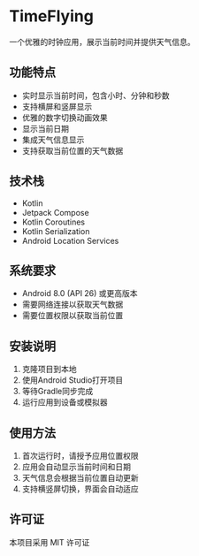 # TimeFlying

一个优雅的时钟应用，展示当前时间并提供天气信息。

## 功能特点

- 实时显示当前时间，包含小时、分钟和秒数
- 支持横屏和竖屏显示
- 优雅的数字切换动画效果
- 显示当前日期
- 集成天气信息显示
- 支持获取当前位置的天气数据

## 技术栈

- Kotlin
- Jetpack Compose
- Kotlin Coroutines
- Kotlin Serialization
- Android Location Services

## 系统要求

- Android 8.0 (API 26) 或更高版本
- 需要网络连接以获取天气数据
- 需要位置权限以获取当前位置

## 安装说明

1. 克隆项目到本地
2. 使用Android Studio打开项目
3. 等待Gradle同步完成
4. 运行应用到设备或模拟器

## 使用方法

1. 首次运行时，请授予应用位置权限
2. 应用会自动显示当前时间和日期
3. 天气信息会根据当前位置自动更新
4. 支持横竖屏切换，界面会自动适应

## 许可证

本项目采用 MIT 许可证